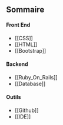 ## Sommaire

#### Front End

- [[CSS]]
- [[HTML]]
- [[Bootstrap]]


#### Backend

- [[Ruby_On_Rails]]
- [[Database]]

#### Outils

- [[Github]]
- [[IDE]]